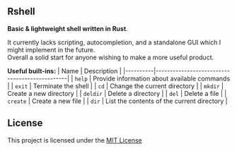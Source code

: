 
## Rshell
<b>Basic & lightweight shell written in Rust</b>.<br>

It currently lacks scripting, autocompletion, and a standalone GUI which I might implement in the future. <br>
Overall a solid start for anyone wishing to make a more useful product.

<b>Useful built-ins:</b> 
| Name     | Description                                   |
|----------|-----------------------------------------------|
| `help`   | Provide information about available commands |
| `exit`   | Terminate the shell                          |
| `cd`     | Change the current directory                 |
| `mkdir`  | Create a new directory                       |
| `deldir` | Delete a directory                           |
| `del`    | Delete a file                                |
| `create` | Create a new file                            |
| `dir`    | List the contents of the current directory   |

## License
This project is licensed under the [MIT License](LICENSE.md)

